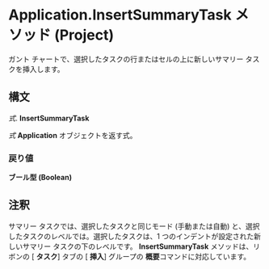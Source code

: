 
# Application.InsertSummaryTask メソッド (Project)

ガント チャートで、選択したタスクの行またはセルの上に新しいサマリー タスクを挿入します。


## 構文

 _式_. **InsertSummaryTask**

 _式_ **Application** オブジェクトを返す式。


### 戻り値

 **ブール型 (Boolean)**


## 注釈

サマリー タスクでは、選択したタスクと同じモード (手動または自動) と、選択したタスクのレベルでは。選択したタスクは、1 つのインデントが設定された新しいサマリー タスクの下のレベルです。 **InsertSummaryTask** メソッドは、リボンの [ **タスク**] タブの [ **挿入**] グループの **概要**コマンドに対応しています。

